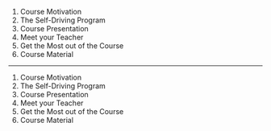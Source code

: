 1. Course Motivation
2. The Self-Driving Program
3. Course Presentation
4. Meet your Teacher
5. Get the Most out of the Course
6. Course Material

---

1. Course Motivation
2. The Self-Driving Program
3. Course Presentation
4. Meet your Teacher
5. Get the Most out of the Course
6. Course Material

